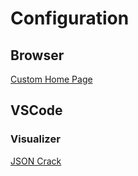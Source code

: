 # Configuration 

## Browser

[Custom Home Page](https://chromewebstore.google.com/detail/bonjourr-%C2%B7-page-daccueil/dlnejlppicbjfcfcedcflplfjajinajd)

## VSCode

### Visualizer

[JSON Crack](https://jsoncrack.com/)
